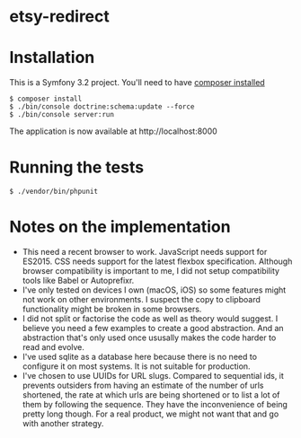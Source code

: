 etsy-redirect
=============

# Installation
This is a Symfony 3.2 project. You'll need to have [composer installed](https://getcomposer.org/download/)

```shell
$ composer install
$ ./bin/console doctrine:schema:update --force
$ ./bin/console server:run
```
The application is now available at http://localhost:8000

# Running the tests
```shell
$ ./vendor/bin/phpunit
```

# Notes on the implementation
- This need a recent browser to work. JavaScript needs support for ES2015. CSS needs support for the latest flexbox specification. Although browser compatibility is important to me, I did not setup compatibility tools like Babel or Autoprefixr.
- I've only tested on devices I own (macOS, iOS) so some features might not work on other environments. I suspect the copy to clipboard functionality might be broken in some browsers.
- I did not split or factorise the code as well as theory would suggest. I believe you need a few examples to create a good abstraction. And an abstraction that's only used once ususally makes the code harder to read and evolve.
- I've used sqlite as a database here because there is no need to configure it on most systems. It is not suitable for production.
- I've chosen to use UUIDs for URL slugs. Compared to sequential ids, it prevents outsiders from having an estimate of the number of urls shortened, the rate at which urls are being shortened or to list a lot of them by following the sequence. They have the inconvenience of being pretty long though. For a real product, we might not want that and go with another strategy.

